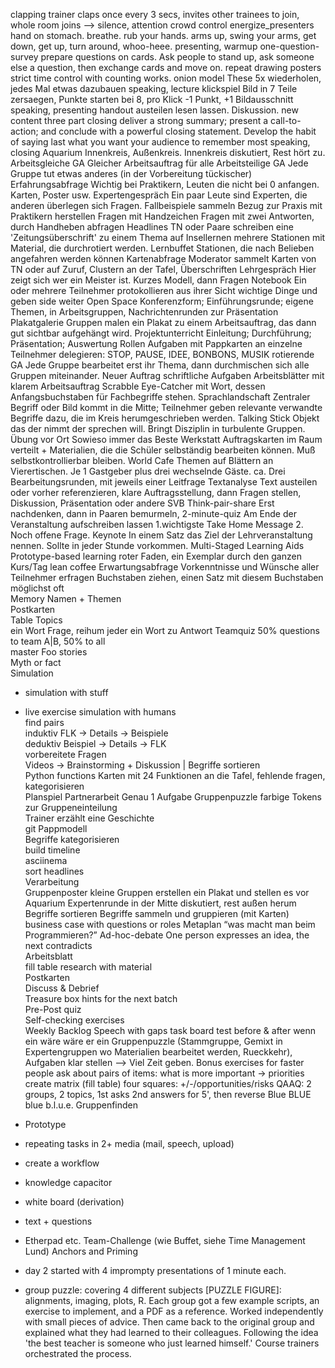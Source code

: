 clapping     trainer claps once every 3 secs, invites other trainees to join, whole room joins --> silence, attention    crowd control
energize_presenters	hand on stomach. breathe. rub your hands. arms up, swing your arms, get down, get up, turn around, whoo-heee.			presenting, warmup
one-question-survey	prepare questions on cards. Ask people to stand up, ask someone else a question, then exchange cards and move on.	repeat
drawing posters	strict time control with counting works.
onion model    These 5x wiederholen, jedes Mal etwas dazubauen    speaking, lecture
klickspiel    Bild in 7 Teile zersaegen, Punkte starten bei 8, pro Klick -1 Punkt, +1 Bildausschnitt    speaking, presenting
handout austeilen    lesen lassen. Diskussion.    new content
three part closing    deliver a strong summary; present a call-to-action; and conclude with a powerful closing statement. Develop the habit of saying last what you want your audience to remember most    speaking, closing
Aquarium	Innenkreis, Außenkreis. Innenkreis diskutiert, Rest hört zu.
Arbeitsgleiche GA	Gleicher Arbeitsauftrag für alle
Arbeitsteilige GA	Jede Gruppe tut etwas anderes (in der Vorbereitung tückischer)
Erfahrungsabfrage	Wichtig bei Praktikern, Leuten die nicht bei 0 anfangen. Karten, Poster usw.
Expertengespräch	Ein paar Leute sind Experten, die anderen überlegen sich Fragen.
Fallbeispiele sammeln	Bezug zur Praxis mit Praktikern herstellen
Fragen mit Handzeichen	Fragen mit zwei Antworten, durch Handheben abfragen
Headlines	TN oder Paare schreiben eine 'Zeitungsüberschrift' zu einem Thema auf
Insellernen	mehrere Stationen mit Material, die durchrotiert werden.
Lernbuffet	Stationen, die nach Belieben angefahren werden können
Kartenabfrage	Moderator sammelt Karten von TN oder auf Zuruf, Clustern an der Tafel, Überschriften
Lehrgespräch	Hier zeigt sich wer ein Meister ist. Kurzes Modell, dann Fragen
Notebook	Ein oder mehrere Teilnehmer protokollieren aus ihrer Sicht wichtige Dinge und geben side weiter
Open Space	Konferenzform; Einführungsrunde; eigene Themen, in Arbeitsgruppen, Nachrichtenrunden zur Präsentation
Plakatgalerie	Gruppen malen ein Plakat zu einem Arbeitsauftrag, das dann gut sichtbar aufgehängt wird.
Projektunterricht	Einleitung; Durchführung; Präsentation; Auswertung
Rollen	Aufgaben mit Pappkarten an einzelne Teilnehmer delegieren: STOP, PAUSE, IDEE, BONBONS, MUSIK
rotierende GA	Jede Gruppe bearbeitet erst ihr Thema, dann durchmischen sich alle Gruppen miteinander. Neuer Auftrag
schriftliche Aufgaben	Arbeitsblätter mit klarem Arbeitsauftrag
Scrabble	Eye-Catcher mit Wort, dessen Anfangsbuchstaben für Fachbegriffe stehen.
Sprachlandschaft	Zentraler Begriff oder Bild kommt in die Mitte; Teilnehmer geben relevante verwandte Begriffe dazu, die im Kreis herumgeschrieben werden.
Talking Stick	Objekt das der nimmt der sprechen will. Bringt Disziplin in turbulente Gruppen.
Übung vor Ort	Sowieso immer das Beste
Werkstatt	Auftragskarten im Raum verteilt + Materialien, die die Schüler selbständig bearbeiten können. Muß selbstkontrollierbar bleiben.
World Cafe	Themen auf Blättern an Vierertischen. Je 1 Gastgeber plus drei wechselnde Gäste. ca. Drei Bearbeitungsrunden, mit jeweils einer Leitfrage
Textanalyse	Text austeilen oder vorher referenzieren, klare Auftragsstellung, dann Fragen stellen, Diskussion, Präsentation oder andere SVB
Think-pair-share	Erst nachdenken, dann in Paaren bemurmeln, 
2-minute-quiz	Am Ende der Veranstaltung aufschreiben lassen 1.wichtigste Take Home Message 2. Noch offene Frage.
Keynote	In einem Satz das Ziel der Lehrveranstaltung nennen. Sollte in jeder Stunde vorkommen.
Multi-Staged Learning Aids	
Prototype-based learning	roter Faden, ein Exemplar durch den ganzen Kurs/Tag
lean coffee
Erwartungsabfrage	Vorkenntnisse und Wünsche aller Teilnehmer erfragen	
Buchstaben ziehen, einen Satz mit diesem Buchstaben möglichst oft		
Memory	Namen + Themen	
Postkarten		
Table Topics		
ein Wort	Frage, reihum jeder ein Wort zu Antwort
Teamquiz	50% questions to team A|B, 50% to all	
master Foo stories		
Myth or fact		
Simulation
- simulation	with stuff	
- live exercise	simulation with humans	
find pairs		
induktiv	FLK → Details → Beispiele	
deduktiv	Beispiel → Details → FLK	
vorbereitete Fragen		
Videos	-> Brainstorming + Diskussion | Begriffe sortieren	
Python functions	Karten mit 24 Funktionen an die Tafel, fehlende fragen, kategorisieren	
Planspiel
Partnerarbeit	Genau 1 Aufgabe	
Gruppenpuzzle	farbige Tokens zur Gruppeneinteilung	
Trainer erzählt eine Geschichte		
git Pappmodell		
Begriffe kategorisieren		
build timeline		
asciinema		
sort headlines		
Verarbeitung		
Gruppenposter	kleine Gruppen erstellen ein Plakat und stellen es vor	
Aquarium	Expertenrunde in der Mitte diskutiert, rest außen herum	
Begriffe sortieren	Begriffe sammeln und gruppieren (mit Karten)	
business case with questions or roles
Metaplan	“was macht man beim Programmieren?”	
Ad-hoc-debate	One person expresses an idea, the next contradicts	
Arbeitsblatt		
fill table	research with material	
Postkarten		
Discuss & Debrief		
Treasure box	hints for the next batch	
Pre-Post quiz		
Self-checking exercises		
Weekly Backlog
Speech with gaps
task board
test before & after
wenn <name> ein <auto> wäre wäre er ein <attribut>
Gruppenpuzzle (Stammgruppe, Gemixt in Expertengruppen wo Materialien bearbeitet werden, Rueckkehr), Aufgaben klar stellen --> Viel Zeit geben.
Bonus exercises for faster people
ask about pairs of items: what is more important -> priorities
create matrix (fill table)
four squares: +/-/opportunities/risks
QAAQ: 2 groups, 2 topics, 1st asks 2nd answers for 5', then reverse
Blue BLUE blue b.l.u.e. Gruppenfinden
- Prototype
- repeating tasks in 2+ media (mail, speech, upload)
- create a workflow
- knowledge capacitor
- white board (derivation)
- text + questions
- Etherpad etc.
Team-Challenge (wie Buffet, siehe Time Management Lund)
Anchors and Priming

- day 2 started with 4 imprompty presentations of 1 minute each.
- group puzzle: covering 4 different subjects [PUZZLE FIGURE]: alignments, imaging, plots, R. Each group got a few example scripts, an exercise to implement, and a PDF as a reference. Worked independently with small pieces of advice. Then came back to the original group and explained what they had learned to their colleagues. Following the idea 'the best teacher is someone who just learned himself.' Course trainers orchestrated the process.
